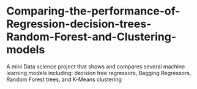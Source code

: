 # Comparing-the-performance-of-Regression-decision-trees-Random-Forest-and-Clustering-models
A mini Data science project that shows and compares several machine learning models including: decision tree regressors, Bagging Regressors, Random Forest trees, and K-Means clustering
